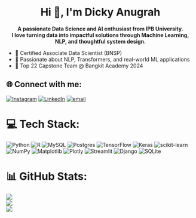 <h1 align="center"><b>Hi 👋, I'm Dicky Anugrah</b></h1>
<p align="center">
<b>A passionate Data Science and AI enthusiast from IPB University.<br>
I love turning data into impactful solutions through Machine Learning, NLP, and thoughtful system design.</b>
</p>

- 🔬 Certified Associate Data Scientist (BNSP)  
- 🤖 Passionate about NLP, Transformers, and real-world ML applications  
- 🚀 Top 22 Capstone Team @ Bangkit Academy 2024  

## 🌐 Connect with me:
[![Instagram](https://img.shields.io/badge/Instagram-%23E4405F.svg?logo=Instagram&logoColor=white)](https://instagram.com/ddickyan) 
[![LinkedIn](https://img.shields.io/badge/LinkedIn-%230077B5.svg?logo=linkedin&logoColor=white)](https://www.linkedin.com/in/dickyy/) 
[![email](https://img.shields.io/badge/Email-D14836?logo=gmail&logoColor=white)](mailto:ddickya448@gmail.com) 

# 💻 Tech Stack:
![Python](https://img.shields.io/badge/python-3670A0?style=for-the-badge&logo=python&logoColor=ffdd54) 
![R](https://img.shields.io/badge/r-%23276DC3.svg?style=for-the-badge&logo=r&logoColor=white) 
![MySQL](https://img.shields.io/badge/mysql-4479A1.svg?style=for-the-badge&logo=mysql&logoColor=white) 
![Postgres](https://img.shields.io/badge/postgres-%23316192.svg?style=for-the-badge&logo=postgresql&logoColor=white) 
![TensorFlow](https://img.shields.io/badge/TensorFlow-%23FF6F00.svg?style=for-the-badge&logo=TensorFlow&logoColor=white) 
![Keras](https://img.shields.io/badge/Keras-%23D00000.svg?style=for-the-badge&logo=Keras&logoColor=white) 
![scikit-learn](https://img.shields.io/badge/scikit--learn-%23F7931E.svg?style=for-the-badge&logo=scikit-learn&logoColor=white) 
![NumPy](https://img.shields.io/badge/numpy-%23013243.svg?style=for-the-badge&logo=numpy&logoColor=white) 
![Matplotlib](https://img.shields.io/badge/Matplotlib-%23ffffff.svg?style=for-the-badge&logo=Matplotlib&logoColor=black) 
![Plotly](https://img.shields.io/badge/Plotly-%233F4F75.svg?style=for-the-badge&logo=plotly&logoColor=white) 
![Streamlit](https://img.shields.io/badge/Streamlit-%23FE4B4B.svg?style=for-the-badge&logo=streamlit&logoColor=white) 
![Django](https://img.shields.io/badge/Django-%23092E20.svg?style=for-the-badge&logo=django&logoColor=white) 
![SQLite](https://img.shields.io/badge/SQLite-07405E?style=for-the-badge&logo=sqlite&logoColor=white)

# 📊 GitHub Stats:
![](https://github-readme-stats.vercel.app/api?username=Dickyannn&theme=dark&hide_border=false&include_all_commits=false&count_private=false)<br/>
![](https://nirzak-streak-stats.vercel.app/?user=Dickyannn&theme=dark&hide_border=false)<br/>
![](https://github-readme-stats.vercel.app/api/top-langs/?username=Dickyannn&theme=dark&hide_border=false&include_all_commits=false&count_private=false&layout=compact)

<!-- Proudly created with GPRM ( https://gprm.itsvg.in ) -->
